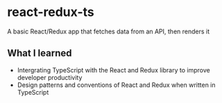 # react-redux-ts

A basic React/Redux app that fetches data from an API, then renders it

## What I learned

- Intergrating TypeScript with the React and Redux library to improve developer productivity
- Design patterns and conventions of React and Redux when written in TypeScript
